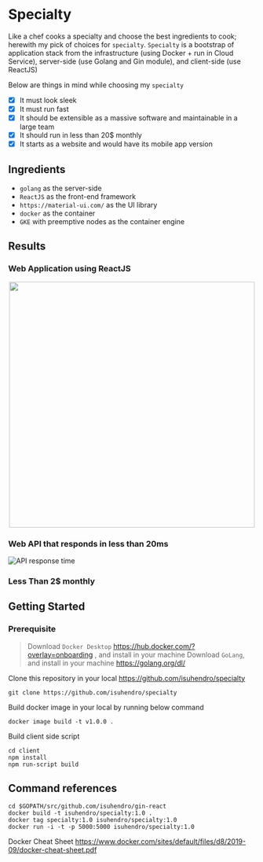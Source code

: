# Specialty

Like a chef cooks a specialty and choose the best ingredients to cook; herewith my pick of choices for `specialty`.
`Specialty` is a bootstrap of application stack from the infrastructure (using Docker + run in Cloud Service), server-side (use Golang and Gin module), and client-side (use ReactJS)

Below are things in mind while choosing my `specialty`

- [x] It must look sleek
- [x] It must run fast
- [x] It should be extensible as a massive software and maintainable in a large team
- [x] It should run in less than 20\$ monthly
- [x] It starts as a website and would have its mobile app version

## Ingredients

- `golang` as the server-side
- `ReactJS` as the front-end framework
- `https://material-ui.com/` as the UI library
- `docker` as the container
- `GKE` with preemptive nodes as the container engine

## Results

### Web Application using ReactJS
<p align="center">
  <img width="500" src="https://user-images.githubusercontent.com/241914/73496412-81156b80-43f3-11ea-83bf-725079489ded.png">
</p>

### Web API that responds in less than 20ms

![API response time](https://user-images.githubusercontent.com/241914/73164569-2814b180-412d-11ea-9148-08b7f109c58e.gif)

### Less Than 2\$ monthly

## Getting Started

### Prerequisite

> Download `Docker Desktop` https://hub.docker.com/?overlay=onboarding , and install in your machine
> Download `GoLang`, and install in your machine https://golang.org/dl/

Clone this repository in your local https://github.com/isuhendro/specialty

```
git clone https://github.com/isuhendro/specialty
```

Build docker image in your local by running below command

```
docker image build -t v1.0.0 .
```

Build client side script

```
cd client
npm install
npm run-script build
```

## Command references

```
cd $GOPATH/src/github.com/isuhendro/gin-react
docker build -t isuhendro/specialty:1.0 .
docker tag specialty:1.0 isuhendro/specialty:1.0
docker run -i -t -p 5000:5000 isuhendro/specialty:1.0
```

Docker Cheat Sheet
https://www.docker.com/sites/default/files/d8/2019-09/docker-cheat-sheet.pdf
